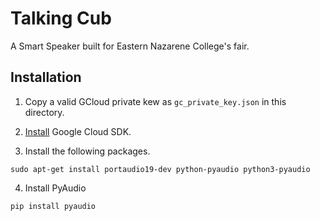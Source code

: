 # Talking Cub
A Smart Speaker built for Eastern Nazarene College's fair.

## Installation
1. Copy a valid GCloud private kew as ```gc_private_key.json``` in this directory.

2. [Install](https://github.com/thomas-vl/GoogleSpeechRPi) Google Cloud SDK.
3. Install the following packages. 

```
sudo apt-get install portaudio19-dev python-pyaudio python3-pyaudio
```
4. Install PyAudio
```
pip install pyaudio
```

